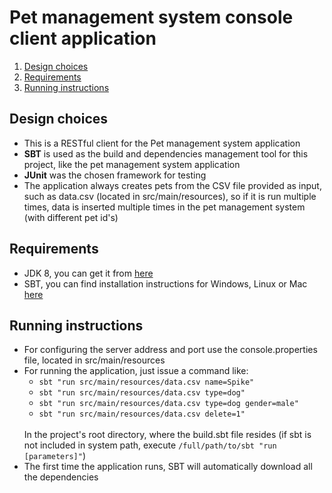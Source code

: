 # Pet management system console client application

<ol>
    <li><a href="#design">Design choices</a></li>
    <li><a href="#requirements">Requirements</a></li>
    <li><a href="#instructions">Running instructions</a></li>
</ol>

**<a name="design"><h2>Design choices</h2></a>**
<ul>
    <li> This is a RESTful client for the Pet management system application</li>
    <li><b>SBT</b> is used as the build and dependencies management tool for this project, like the pet management system application</li>
    <li><b>JUnit</b> was the chosen framework for testing</li>
    <li>The application always creates pets from the CSV file provided as input, such as data.csv (located in src/main/resources), so if it is run multiple times, data is inserted multiple times in the pet management system (with different pet id's) </li>
</ul>

**<a name="requirements"><h2>Requirements</h2></a>**
<ul>
    <li>JDK 8, you can get it from <a href="http://www.oracle.com/technetwork/java/javase/downloads/jdk8-downloads-2133151.html" target="_blank">here</a></li>
    <li>SBT, you can find installation instructions for Windows, Linux or Mac <a href="http://www.scala-sbt.org/0.13/docs/Setup.html" target="_blank">here</a></li>
</ul>

**<a name="instructions"><h2>Running instructions</h2></a>**
<ul>
    <li>For configuring the server address and port use the console.properties file, located in src/main/resources</li>
    <li>For running the application, just issue a command like:<br>
        <ul>
            <li><code>sbt "run src/main/resources/data.csv name=Spike"</code></li>
            <li><code>sbt "run src/main/resources/data.csv type=dog"</code></li>
            <li><code>sbt "run src/main/resources/data.csv type=dog gender=male"</code></li>
            <li><code>sbt "run src/main/resources/data.csv delete=1"</code></li>
        </ul><br>
        In the project's root directory, where the build.sbt file resides (if sbt is not included in system path, execute <code>/full/path/to/sbt "run [parameters]"</code>)
    </li>
    <li>The first time the application runs, SBT will automatically download all the dependencies</li>
</ul>
